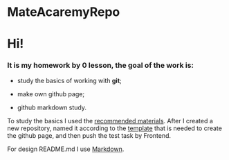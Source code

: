 # MateAcaremyRepo

# **Hi!**

### It is my homework by **0** lesson, the **goal** of the work is:

  * study the basics of working with **git**;
  
  * make own github page;
  
  * github markdown study.
  
  To study the basics I used the [recommended materials](https://githowto.com/).  After I created a new repository, named it according to the [template](https://pages.github.com/) that is needed to create the github page, and then push the test task by Frontend.
  
  For design README.md I use [Markdown](https://github.com/adam-p/markdown-here/wiki/Markdown-Cheatsheet#links).

